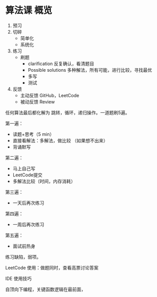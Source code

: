 # 算法课 概览
1. 预习
2. 切碎
    + 简单化
    + 系统化
3. 练习
    + 刷题
         + clarification 反复确认，看清题目
         + Possible solutions 多种解法，所有可能，进行比较，寻找最优
         + 多写
         + 测试 
4. 反馈
    + 主动反馈
             GitHub，LeetCode
    + 被动反馈 
             Review 

任何算法最后都化解为 跳转，循环，递归操作。一道题刷5遍。

第一遍：
+ 读题+思考（5 min）
+ 直接看解法：多解法，做比较 （如果想不出来）
+ 背诵默写

第二遍：
+ 马上自己写
+ LeetCode提交
+ 多解法比较（时间，内存消耗）

第三遍：
+ 一天后再次练习

第四遍：
+ 一周后再次练习

第五遍：
+ 面试前热身
            
练习缺陷，弱项。

LeetCode 使用：做题同时，查看高票讨论答案

IDE 使用技巧

自顶向下编程，关键函数逻辑在最前面，